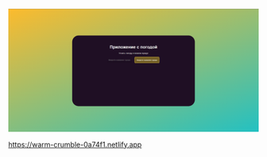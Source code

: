 ![](https://github.com/Sergej911/vue-weather/blob/main/assets/%D0%A1%D0%BD%D0%B8%D0%BC%D0%BE%D0%BA%20%D1%8D%D0%BA%D1%80%D0%B0%D0%BD%D0%B0%202024-11-13%20124144.png)

https://warm-crumble-0a74f1.netlify.app
